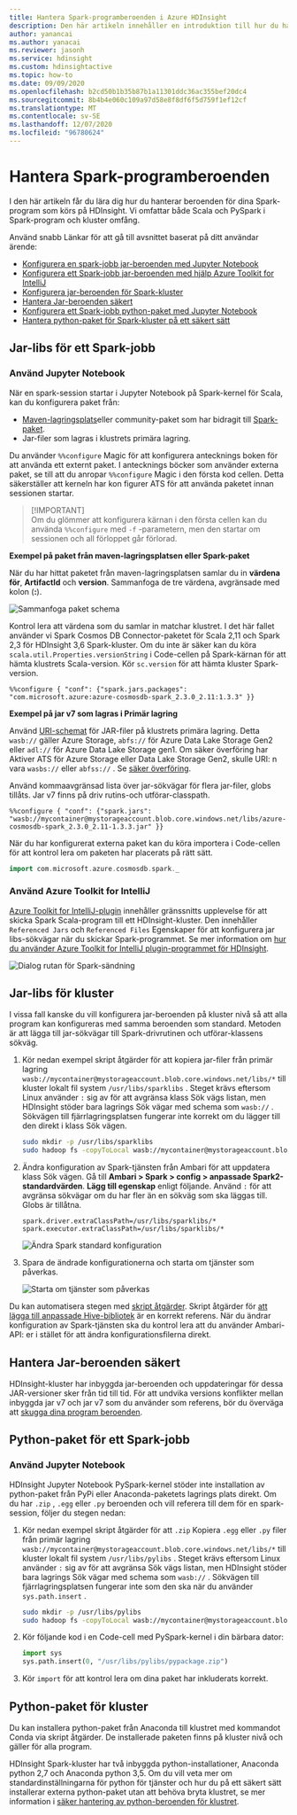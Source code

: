```yaml
---
title: Hantera Spark-programberoenden i Azure HDInsight
description: Den här artikeln innehåller en introduktion till hur du hanterar Spark-beroenden i HDInsight Spark-kluster för PySpark-och Scala-program.
author: yanancai
ms.author: yanacai
ms.reviewer: jasonh
ms.service: hdinsight
ms.custom: hdinsightactive
ms.topic: how-to
ms.date: 09/09/2020
ms.openlocfilehash: b2cd50b1b35b87b1a11301ddc36ac355bef20dc4
ms.sourcegitcommit: 8b4b4e060c109a97d58e8f8df6f5d759f1ef12cf
ms.translationtype: MT
ms.contentlocale: sv-SE
ms.lasthandoff: 12/07/2020
ms.locfileid: "96780624"
---
```

# <a name="manage-spark-application-dependencies"></a>Hantera Spark-programberoenden

I den här artikeln får du lära dig hur du hanterar beroenden för dina Spark-program som körs på HDInsight. Vi omfattar både Scala och PySpark i Spark-program och kluster omfång.

Använd snabb Länkar för att gå till avsnittet baserat på ditt användar ärende:
* [Konfigurera en spark-jobb jar-beroenden med Jupyter Notebook](#use-jupyter-notebook)
* [Konfigurera ett Spark-jobb jar-beroenden med hjälp Azure Toolkit for IntelliJ](#use-azure-toolkit-for-intellij)
* [Konfigurera jar-beroenden för Spark-kluster](#jar-libs-for-cluster)
* [Hantera Jar-beroenden säkert](#safely-manage-jar-dependencies)
* [Konfigurera ett Spark-jobb python-paket med Jupyter Notebook](#use-jupyter-notebook-1)
* [Hantera python-paket för Spark-kluster på ett säkert sätt](#python-packages-for-cluster)

## <a name="jar-libs-for-one-spark-job"></a>Jar-libs för ett Spark-jobb
### <a name="use-jupyter-notebook"></a>Använd Jupyter Notebook
När en spark-session startar i Jupyter Notebook på Spark-kernel för Scala, kan du konfigurera paket från:

* [Maven-lagringsplats](https://search.maven.org/)eller community-paket som har bidragit till [Spark-paket](https://spark-packages.org/).
* Jar-filer som lagras i klustrets primära lagring.

Du använder `%%configure` Magic för att konfigurera antecknings boken för att använda ett externt paket. I antecknings böcker som använder externa paket, se till att du anropar `%%configure` Magic i den första kod cellen. Detta säkerställer att kerneln har kon figurer ATS för att använda paketet innan sessionen startar.

>
>[!IMPORTANT]  
>Om du glömmer att konfigurera kärnan i den första cellen kan du använda `%%configure` med `-f` -parametern, men den startar om sessionen och all förloppet går förlorad.

**Exempel på paket från maven-lagringsplatsen eller Spark-paket**

När du har hittat paketet från maven-lagringsplatsen samlar du in **värdena för**, **ArtifactId** och **version**. Sammanfoga de tre värdena, avgränsade med kolon (**:**).

   ![Sammanfoga paket schema](./media/apache-spark-manage-dependencies/spark-package-schema.png "Sammanfoga paket schema")

Kontrol lera att värdena som du samlar in matchar klustret. I det här fallet använder vi Spark Cosmos DB Connector-paketet för Scala 2,11 och Spark 2,3 för HDInsight 3,6 Spark-kluster. Om du inte är säker kan du köra `scala.util.Properties.versionString` i Code-cellen på Spark-kärnan för att hämta klustrets Scala-version. Kör `sc.version` för att hämta kluster Spark-version.

```
%%configure { "conf": {"spark.jars.packages": "com.microsoft.azure:azure-cosmosdb-spark_2.3.0_2.11:1.3.3" }}
```

**Exempel på jar v7 som lagras i Primär lagring**

Använd [URI-schemat](../hdinsight-hadoop-linux-information.md#URI-and-scheme) för JAR-filer på klustrets primära lagring. Detta `wasb://` gäller Azure Storage, `abfs://` för Azure Data Lake Storage Gen2 eller `adl://` för Azure Data Lake Storage gen1. Om säker överföring har Aktiver ATS för Azure Storage eller Data Lake Storage Gen2, skulle URI: n vara `wasbs://` eller `abfss://` . Se [säker överföring](../../storage/common/storage-require-secure-transfer.md).

Använd kommaavgränsad lista över jar-sökvägar för flera jar-filer, globs tillåts. Jar v7 finns på driv rutins-och utförar-classpath.

```
%%configure { "conf": {"spark.jars": "wasb://mycontainer@mystorageaccount.blob.core.windows.net/libs/azure-cosmosdb-spark_2.3.0_2.11-1.3.3.jar" }}
```

När du har konfigurerat externa paket kan du köra importera i Code-cellen för att kontrol lera om paketen har placerats på rätt sätt.

```scala
import com.microsoft.azure.cosmosdb.spark._
```

### <a name="use-azure-toolkit-for-intellij"></a>Använd Azure Toolkit for IntelliJ
[Azure Toolkit for IntelliJ-plugin](./apache-spark-intellij-tool-plugin.md) innehåller gränssnitts upplevelse för att skicka Spark Scala-program till ett HDInsight-kluster. Den innehåller `Referenced Jars` och `Referenced Files` Egenskaper för att konfigurera jar libs-sökvägar när du skickar Spark-programmet. Se mer information om [hur du använder Azure Toolkit for IntelliJ plugin-programmet för HDInsight](./apache-spark-intellij-tool-plugin.md#run-a-spark-scala-application-on-an-hdinsight-spark-cluster).

![Dialog rutan för Spark-sändning](./media/apache-spark-intellij-tool-plugin/hdi-submit-spark-app-02.png)

## <a name="jar-libs-for-cluster"></a>Jar-libs för kluster
I vissa fall kanske du vill konfigurera jar-beroenden på kluster nivå så att alla program kan konfigureras med samma beroenden som standard. Metoden är att lägga till jar-sökvägar till Spark-drivrutinen och utförar-klassens sökväg.

1. Kör nedan exempel skript åtgärder för att kopiera jar-filer från primär lagring `wasb://mycontainer@mystorageaccount.blob.core.windows.net/libs/*` till kluster lokalt fil system `/usr/libs/sparklibs` . Steget krävs eftersom Linux använder `:` sig av för att avgränsa klass Sök vägs listan, men HDInsight stöder bara lagrings Sök vägar med schema som `wasb://` . Sökvägen till fjärrlagringsplatsen fungerar inte korrekt om du lägger till den direkt i klass Sök vägen.

    ```bash
    sudo mkdir -p /usr/libs/sparklibs
    sudo hadoop fs -copyToLocal wasb://mycontainer@mystorageaccount.blob.core.windows.net/libs/*.* /usr/libs/sparklibs
    ```

2. Ändra konfiguration av Spark-tjänsten från Ambari för att uppdatera klass Sök vägen. Gå till **Ambari > Spark > config > anpassade Spark2-standardvärden**. **Lägg till egenskap** enligt följande. Använd `:` för att avgränsa sökvägar om du har fler än en sökväg som ska läggas till. Globs är tillåtna.

    ```
    spark.driver.extraClassPath=/usr/libs/sparklibs/*
    spark.executor.extraClassPath=/usr/libs/sparklibs/*
    ```

   ![Ändra Spark standard konfiguration](./media/apache-spark-manage-dependencies/change-spark-default-config.png "Ändra Spark standard konfiguration")

3. Spara de ändrade konfigurationerna och starta om tjänster som påverkas.

   ![Starta om tjänster som påverkas](./media/apache-spark-manage-dependencies/restart-impacted-services.png "Starta om tjänster som påverkas")

Du kan automatisera stegen med [skript åtgärder](../hdinsight-hadoop-customize-cluster-linux.md). Skript åtgärder för [att lägga till anpassade Hive-bibliotek](https://hdiconfigactions.blob.core.windows.net/linuxsetupcustomhivelibsv01/setup-customhivelibs-v01.sh) är en korrekt referens. När du ändrar konfiguration av Spark-tjänsten ska du kontrol lera att du använder Ambari-API: er i stället för att ändra konfigurationsfilerna direkt. 

## <a name="safely-manage-jar-dependencies"></a>Hantera Jar-beroenden säkert
HDInsight-kluster har inbyggda jar-beroenden och uppdateringar för dessa JAR-versioner sker från tid till tid. För att undvika versions konflikter mellan inbyggda jar v7 och jar v7 som du använder som referens, bör du överväga att [skugga dina program beroenden](./safely-manage-jar-dependency.md).

## <a name="python-packages-for-one-spark-job"></a>Python-paket för ett Spark-jobb
### <a name="use-jupyter-notebook"></a>Använd Jupyter Notebook
HDInsight Jupyter Notebook PySpark-kernel stöder inte installation av python-paket från PyPi eller Anaconda-paketets lagrings plats direkt. Om du har `.zip` , `.egg` eller `.py` beroenden och vill referera till dem för en spark-session, följer du stegen nedan:

1. Kör nedan exempel skript åtgärder för att `.zip` Kopiera `.egg` eller `.py` filer från primär lagring `wasb://mycontainer@mystorageaccount.blob.core.windows.net/libs/*` till kluster lokalt fil system `/usr/libs/pylibs` . Steget krävs eftersom Linux använder `:` sig av för att avgränsa Sök vägs listan, men HDInsight stöder bara lagrings Sök vägar med schema som `wasb://` . Sökvägen till fjärrlagringsplatsen fungerar inte som den ska när du använder `sys.path.insert` .

    ```bash
    sudo mkdir -p /usr/libs/pylibs
    sudo hadoop fs -copyToLocal wasb://mycontainer@mystorageaccount.blob.core.windows.net/libs/*.* /usr/libs/pylibs
    ```

2. Kör följande kod i en Code-cell med PySpark-kernel i din bärbara dator:

   ```python
   import sys
   sys.path.insert(0, "/usr/libs/pylibs/pypackage.zip")
   ```

3. Kör `import` för att kontrol lera om dina paket har inkluderats korrekt.  

## <a name="python-packages-for-cluster"></a>Python-paket för kluster
Du kan installera python-paket från Anaconda till klustret med kommandot Conda via skript åtgärder. De installerade paketen finns på kluster nivå och gäller för alla program. 

HDInsight Spark-kluster har två inbyggda python-installationer, Anaconda python 2,7 och Anaconda python 3,5. Om du vill veta mer om standardinställningarna för python för tjänster och hur du på ett säkert sätt installerar externa python-paket utan att behöva bryta klustret, se mer information i [säker hantering av python-beroenden för klustret](./apache-spark-python-package-installation.md).
